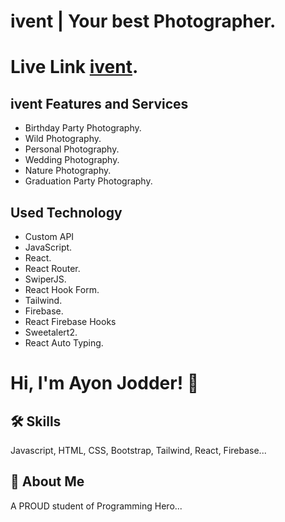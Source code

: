 # ivent | Your best Photographer.
# Live Link [ivent](https://ivent-3c76f.web.app/).

## ivent Features and Services

- Birthday Party Photography.
- Wild Photography.
- Personal Photography.
- Wedding Photography.
- Nature Photography.
- Graduation Party Photography.


## Used Technology

- Custom API
- JavaScript.
- React.
- React Router.
- SwiperJS.
- React Hook Form.
- Tailwind.
- Firebase.
- React Firebase Hooks
- Sweetalert2.
- React Auto Typing.


# Hi, I'm Ayon Jodder! 👋


## 🛠 Skills
Javascript, HTML, CSS, Bootstrap, Tailwind, React, Firebase...


## 🚀 About Me
A PROUD student of Programming Hero...


